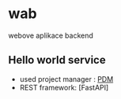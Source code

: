 # wab
webove aplikace backend


## Hello world service

- used project manager : [PDM](https://pdm.fming.dev/latest/)
- REST framework: [FastAPI]